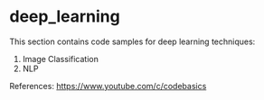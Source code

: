 # deep_learning

This section contains code samples for deep learning techniques:
1. Image Classification
2. NLP

References: 
https://www.youtube.com/c/codebasics

